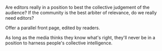 
Are editors really in a position to best the collective judgement of the audience? If the community is the best arbiter of relevance, do we really need editors?

Offer a parallel front page, edited by readers.

As long as the media thinks they know what's right, they'll never be in a position to harness people's collective intelligence.
